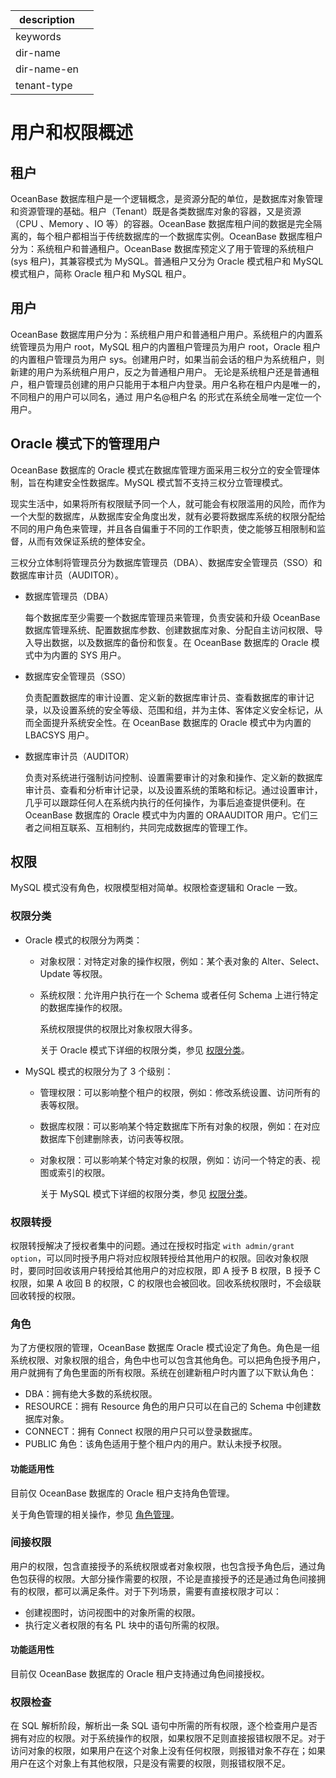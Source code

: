 |description||
|---|---|
|keywords||
|dir-name||
|dir-name-en||
|tenant-type||

# 用户和权限概述

## 租户

OceanBase 数据库租户是一个逻辑概念，是资源分配的单位，是数据库对象管理和资源管理的基础。租户（Tenant）既是各类数据库对象的容器，又是资源（CPU 、Memory 、IO 等）的容器。OceanBase 数据库租户间的数据是完全隔离的，每个租户都相当于传统数据库的一个数据库实例。OceanBase 数据库租户分为：系统租户和普通租户。OceanBase 数据库预定义了用于管理的系统租户 (sys 租户)，其兼容模式为 MySQL。普通租户又分为 Oracle 模式租户和 MySQL 模式租户，简称 Oracle 租户和 MySQL 租户。

## 用户

OceanBase 数据库用户分为：系统租户用户和普通租户用户。系统租户的内置系统管理员为用户 root，MySQL 租户的内置租户管理员为用户 root，Oracle 租户的内置租户管理员为用户 sys。创建用户时，如果当前会话的租户为系统租户，则新建的用户为系统租户用户，反之为普通租户用户。 无论是系统租户还是普通租户，租户管理员创建的用户只能用于本租户内登录。用户名称在租户内是唯一的，不同租户的用户可以同名，通过 用户名@租户名 的形式在系统全局唯一定位一个用户。

## Oracle 模式下的管理用户

OceanBase 数据库的 Oracle 模式在数据库管理方面采用三权分立的安全管理体制，旨在构建安全性数据库。MySQL 模式暂不支持三权分立管理模式。

现实生活中，如果将所有权限赋予同一个人，就可能会有权限滥用的风险，而作为一个大型的数据库，从数据库安全角度出发，就有必要将数据库系统的权限分配给不同的用户角色来管理，并且各自偏重于不同的工作职责，使之能够互相限制和监督，从而有效保证系统的整体安全。

三权分立体制将管理员分为数据库管理员（DBA）、数据库安全管理员（SSO）和数据库审计员（AUDITOR）。

* 数据库管理员（DBA）

    每个数据库至少需要一个数据库管理员来管理，负责安装和升级 OceanBase 数据库管理系统、配置数据库参数、创建数据库对象、分配自主访问权限、导入导出数据，以及数据库的备份和恢复。在 OceanBase 数据库的 Oracle 模式中为内置的 SYS 用户。

* 数据库安全管理员（SSO）

    负责配置数据库的审计设置、定义新的数据库审计员、查看数据库的审计记录，以及设置系统的安全等级、范围和组，并为主体、客体定义安全标记，从而全面提升系统安全性。在 OceanBase 数据库的 Oracle 模式中为内置的 LBACSYS 用户。

* 数据库审计员（AUDITOR）

    负责对系统进行强制访问控制、设置需要审计的对象和操作、定义新的数据库审计员、查看和分析审计记录，以及设置系统的策略和标记。通过设置审计，几乎可以跟踪任何人在系统内执行的任何操作，为事后追查提供便利。在 OceanBase 数据库的 Oracle 模式中为内置的 ORAAUDITOR 用户。它们三者之间相互联系、互相制约，共同完成数据库的管理工作。

## 权限

MySQL 模式没有角色，权限模型相对简单。权限检查逻辑和 Oracle 一致。

### 权限分类

* Oracle 模式的权限分为两类：

  * 对象权限：对特定对象的操作权限，例如：某个表对象的 Alter、Select、Update 等权限。

  * 系统权限：允许用户执行在一个 Schema 或者任何 Schema 上进行特定的数据库操作的权限。

    系统权限提供的权限比对象权限大得多。

    关于 Oracle 模式下详细的权限分类，参见 [权限分类](300.permission-of-oracle-mode/000.permission-classification-of-oracle-mode.md)。

* MySQL 模式的权限分为了 3 个级别：

  * 管理权限：可以影响整个租户的权限，例如：修改系统设置、访问所有的表等权限。

  * 数据库权限：可以影响某个特定数据库下所有对象的权限，例如：在对应数据库下创建删除表，访问表等权限。

  * 对象权限：可以影响某个特定对象的权限，例如：访问一个特定的表、视图或索引的权限。

    关于 MySQL 模式下详细的权限分类，参见 [权限分类](200.permission-of-mysql-mode/100.permission-classification-of-mysql.md)。

### 权限转授

权限转授解决了授权者集中的问题。通过在授权时指定 `with admin/grant option`，可以同时授予用户将对应权限转授给其他用户的权限。回收对象权限时，要同时回收该用户转授给其他用户的对应权限，即 A 授予 B 权限，B 授予 C 权限，如果 A 收回 B 的权限，C 的权限也会被回收。回收系统权限时，不会级联回收转授的权限。

### 角色

为了方便权限的管理，OceanBase 数据库 Oracle 模式设定了角色。角色是一组系统权限、对象权限的组合，角色中也可以包含其他角色。可以把角色授予用户，用户就拥有了角色里面的所有权限。系统在创建新租户时内置了以下默认角色：

* DBA：拥有绝大多数的系统权限。
* RESOURCE：拥有 Resource 角色的用户只可以在自己的 Schema 中创建数据库对象。
* CONNECT：拥有 Connect 权限的用户只可以登录数据库。
* PUBLIC 角色：该角色适用于整个租户内的用户。默认未授予权限。

<main id="notice">
    <h4>功能适用性</h4>
    <p>目前仅 OceanBase 数据库的 Oracle 租户支持角色管理。</p>
</main>

关于角色管理的相关操作，参见 [角色管理](300.permission-of-oracle-mode/400.manage-roles-of-oracle-mode/100.roles-of-oracle-mode.md)。

### 间接权限

用户的权限，包含直接授予的系统权限或者对象权限，也包含授予角色后，通过角色包获得的权限。大部分操作需要的权限，不论是直接授予的还是通过角色间接拥有的权限，都可以满足条件。对于下列场景，需要有直接权限才可以：

* 创建视图时，访问视图中的对象所需的权限。
* 执行定义者权限的有名 PL 块中的语句所需的权限。

<main id="notice">
    <h4>功能适用性</h4>
    <p>目前仅 OceanBase 数据库的 Oracle 租户支持通过角色间接授权。</p>
</main>

### 权限检查

在 SQL 解析阶段，解析出一条 SQL 语句中所需的所有权限，逐个检查用户是否拥有对应的权限。对于系统操作的权限，如果权限不足则直接报错权限不足。对于访问对象的权限，如果用户在这个对象上没有任何权限，则报错对象不存在；如果用户在这个对象上有其他权限，只是没有需要的权限，则报错权限不足。
